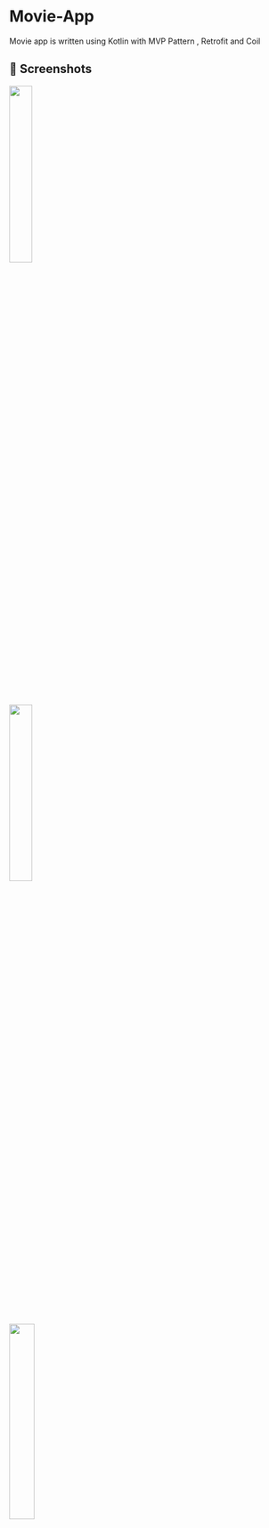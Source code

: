 # Movie-App
Movie app is written using Kotlin with MVP Pattern , Retrofit and Coil

## 📸 Screenshots
<pre>
<img src="[https://postimg.cc/HVDtfvdH](https://i.postimg.cc/c465tPzK/Screenshot-1658224069.png)" width="28.5%"> 
<img src="[https://i.postimg.cc/0rmYdGm4/Screenshot-16582240](https://i.postimg.cc/c465tPzK/Screenshot-1658224069.png)89.png" width="28.5%">    
<img src="[https://i.postimg.cc/K1s3y4BL/Screenshot-1658224098.png](https://i.postimg.cc/c465tPzK/Screenshot-1658224069.png)" width="30%">  
</pre>
